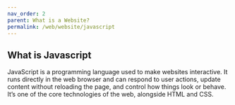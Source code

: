 ```yaml
---
nav_order: 2
parent: What is a Website?
permalink: /web/website/javascript
---
```

## What is Javascript
JavaScript is a programming language used to make websites interactive. It runs directly in the web browser and can respond to user actions, update content without reloading the page, and control how things look or behave. It’s one of the core technologies of the web, alongside HTML and CSS.
